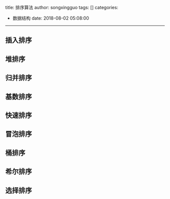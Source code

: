 title: 排序算法
author: songxingguo
tags: []
categories:
  - 数据结构
date: 2018-08-02 05:08:00
---
## 插入排序

## 堆排序

## 归并排序

## 基数排序

## 快速排序

## 冒泡排序

## 桶排序

## 希尔排序

## 选择排序

